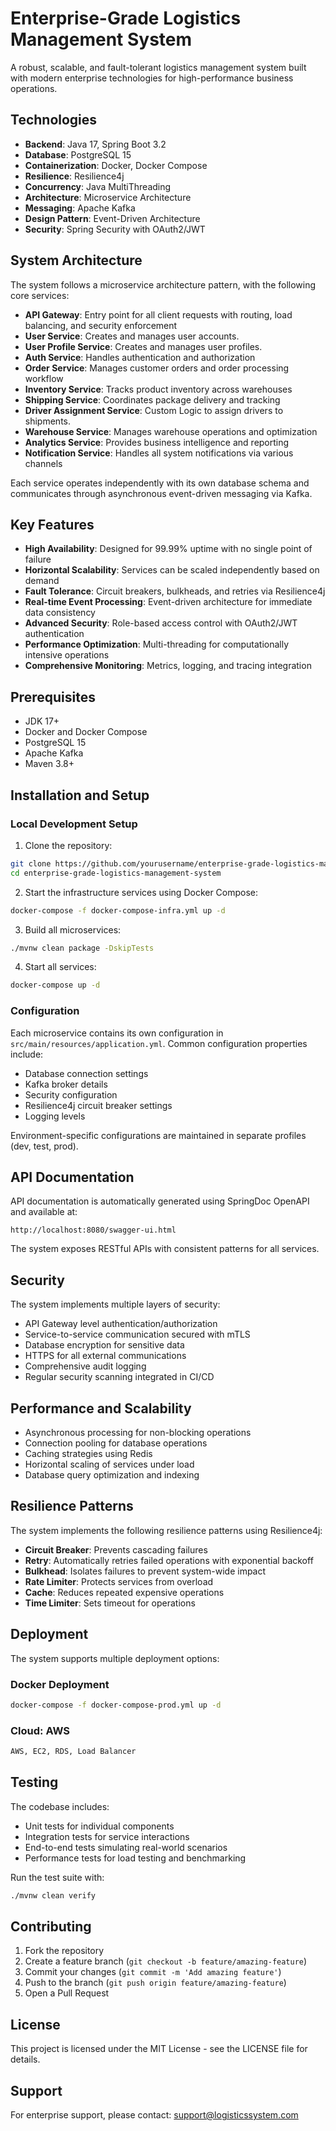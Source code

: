 # Enterprise-Grade Logistics Management System

A robust, scalable, and fault-tolerant logistics management system built with modern enterprise technologies for high-performance business operations.

## Technologies

- **Backend**: Java 17, Spring Boot 3.2
- **Database**: PostgreSQL 15
- **Containerization**: Docker, Docker Compose
- **Resilience**: Resilience4j
- **Concurrency**: Java MultiThreading
- **Architecture**: Microservice Architecture
- **Messaging**: Apache Kafka
- **Design Pattern**: Event-Driven Architecture
- **Security**: Spring Security with OAuth2/JWT

## System Architecture

The system follows a microservice architecture pattern, with the following core services:

- **API Gateway**: Entry point for all client requests with routing, load balancing, and security enforcement
- **User Service**: Creates and manages user accounts.
- **User Profile Service**: Creates and manages user profiles.
- **Auth Service**: Handles authentication and authorization
- **Order Service**: Manages customer orders and order processing workflow
- **Inventory Service**: Tracks product inventory across warehouses
- **Shipping Service**: Coordinates package delivery and tracking
- **Driver Assignment Service**: Custom Logic to assign drivers to shipments.
- **Warehouse Service**: Manages warehouse operations and optimization
- **Analytics Service**: Provides business intelligence and reporting
- **Notification Service**: Handles all system notifications via various channels

Each service operates independently with its own database schema and communicates through asynchronous event-driven messaging via Kafka.

## Key Features

- **High Availability**: Designed for 99.99% uptime with no single point of failure
- **Horizontal Scalability**: Services can be scaled independently based on demand
- **Fault Tolerance**: Circuit breakers, bulkheads, and retries via Resilience4j
- **Real-time Event Processing**: Event-driven architecture for immediate data consistency
- **Advanced Security**: Role-based access control with OAuth2/JWT authentication
- **Performance Optimization**: Multi-threading for computationally intensive operations
- **Comprehensive Monitoring**: Metrics, logging, and tracing integration

## Prerequisites

- JDK 17+
- Docker and Docker Compose
- PostgreSQL 15
- Apache Kafka
- Maven 3.8+

## Installation and Setup

### Local Development Setup

1. Clone the repository:
```bash
git clone https://github.com/yourusername/enterprise-grade-logistics-management-system.git
cd enterprise-grade-logistics-management-system
```

2. Start the infrastructure services using Docker Compose:
```bash
docker-compose -f docker-compose-infra.yml up -d
```

3. Build all microservices:
```bash
./mvnw clean package -DskipTests
```

4. Start all services:
```bash
docker-compose up -d
```

### Configuration

Each microservice contains its own configuration in `src/main/resources/application.yml`. Common configuration properties include:

- Database connection settings
- Kafka broker details
- Security configuration
- Resilience4j circuit breaker settings
- Logging levels

Environment-specific configurations are maintained in separate profiles (dev, test, prod).

## API Documentation

API documentation is automatically generated using SpringDoc OpenAPI and available at:

```
http://localhost:8080/swagger-ui.html
```

The system exposes RESTful APIs with consistent patterns for all services.

## Security

The system implements multiple layers of security:

- API Gateway level authentication/authorization
- Service-to-service communication secured with mTLS
- Database encryption for sensitive data
- HTTPS for all external communications
- Comprehensive audit logging
- Regular security scanning integrated in CI/CD

## Performance and Scalability

- Asynchronous processing for non-blocking operations
- Connection pooling for database operations
- Caching strategies using Redis
- Horizontal scaling of services under load
- Database query optimization and indexing

## Resilience Patterns

The system implements the following resilience patterns using Resilience4j:

- **Circuit Breaker**: Prevents cascading failures
- **Retry**: Automatically retries failed operations with exponential backoff
- **Bulkhead**: Isolates failures to prevent system-wide impact
- **Rate Limiter**: Protects services from overload
- **Cache**: Reduces repeated expensive operations
- **Time Limiter**: Sets timeout for operations

## Deployment

The system supports multiple deployment options:

### Docker Deployment

```bash
docker-compose -f docker-compose-prod.yml up -d
```

### Cloud: AWS
```bash
AWS, EC2, RDS, Load Balancer
```



## Testing

The codebase includes:

- Unit tests for individual components
- Integration tests for service interactions
- End-to-end tests simulating real-world scenarios
- Performance tests for load testing and benchmarking

Run the test suite with:

```bash
./mvnw clean verify
```

## Contributing

1. Fork the repository
2. Create a feature branch (`git checkout -b feature/amazing-feature`)
3. Commit your changes (`git commit -m 'Add amazing feature'`)
4. Push to the branch (`git push origin feature/amazing-feature`)
5. Open a Pull Request

## License

This project is licensed under the MIT License - see the LICENSE file for details.

## Support

For enterprise support, please contact: support@logisticssystem.com